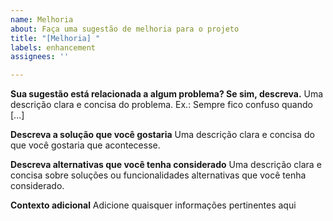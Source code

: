 ```yaml
---
name: Melhoria
about: Faça uma sugestão de melhoria para o projeto
title: "[Melhoria] "
labels: enhancement
assignees: ''

---
```


**Sua sugestão está relacionada a algum problema? Se sim, descreva.**
Uma descrição clara e concisa do problema. Ex.: Sempre fico confuso quando [...]

**Descreva a solução que você gostaria**
Uma descrição clara e concisa do que você gostaria que acontecesse.

**Descreva alternativas que você tenha considerado**
Uma descrição clara e concisa sobre soluções ou funcionalidades alternativas que você tenha considerado.

**Contexto adicional**
Adicione quaisquer informações pertinentes aqui
